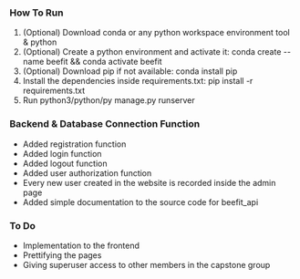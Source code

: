### How To Run
1. (Optional) Download conda or any python workspace environment tool & python
2. (Optional) Create a python environment and activate it: conda create --name beefit && conda activate beefit
3. (Optional) Download pip if not available: conda install pip
4. Install the dependencies inside requirements.txt: pip install -r requirements.txt
5. Run python3/python/py manage.py runserver 

### Backend & Database Connection Function

- Added registration function
- Added login function
- Added logout function
- Added user authorization function
- Every new user created in the website is recorded inside the admin page
- Added simple documentation to the source code for beefit_api

### To Do
- Implementation to the frontend
- Prettifying the pages
- Giving superuser access to other members in the capstone group 
